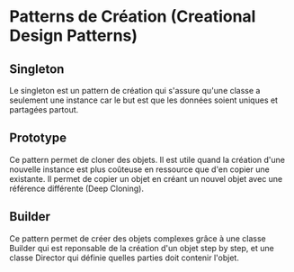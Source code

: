 # Patterns de Création (Creational Design Patterns)

## Singleton

Le singleton est un pattern de création qui s'assure qu'une classe a seulement une instance car le but est que les données soient uniques et partagées partout.

## Prototype

Ce pattern permet de cloner des objets.
Il est utile quand la création d'une nouvelle instance est plus coûteuse en ressource que d'en copier une existante.
Il permet de copier un objet en créant un nouvel objet avec une référence différente (Deep Cloning).

## Builder

Ce pattern permet de créer des objets complexes grâce à une classe Builder qui est reponsable de la création d'un objet step by step, et une classe Director qui définie quelles parties doit contenir l'objet.
